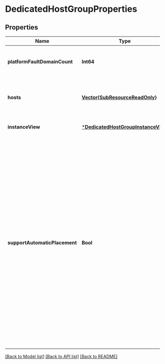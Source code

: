 # DedicatedHostGroupProperties


## Properties
Name | Type | Description | Notes
------------ | ------------- | ------------- | -------------
**platformFaultDomainCount** | **Int64** | Number of fault domains that the host group can span. | [default to nothing]
**hosts** | [**Vector{SubResourceReadOnly}**](SubResourceReadOnly.md) | A list of references to all dedicated hosts in the dedicated host group. | [optional] [readonly] [default to nothing]
**instanceView** | [***DedicatedHostGroupInstanceView**](DedicatedHostGroupInstanceView.md) |  | [optional] [default to nothing]
**supportAutomaticPlacement** | **Bool** | Specifies whether virtual machines or virtual machine scale sets can be placed automatically on the dedicated host group. Automatic placement means resources are allocated on dedicated hosts, that are chosen by Azure, under the dedicated host group. The value is defaulted to &#39;false&#39; when not provided. &lt;br&gt;&lt;br&gt;Minimum api-version: 2020-06-01. | [optional] [default to nothing]


[[Back to Model list]](../README.md#models) [[Back to API list]](../README.md#api-endpoints) [[Back to README]](../README.md)


